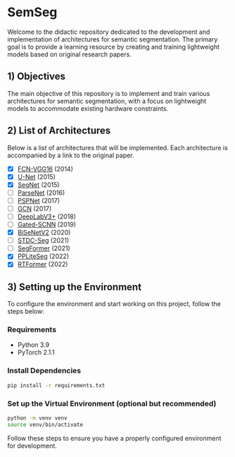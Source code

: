 # SemSeg

Welcome to the didactic repository dedicated to the development and implementation of architectures for semantic segmentation. 
The primary goal is to provide a learning resource by creating and training lightweight models based on original research papers.

## 1) Objectives

The main objective of this repository is to implement and train various architectures for semantic segmentation, with a focus on lightweight models to accommodate existing hardware constraints.

## 2) List of Architectures

Below is a list of architectures that will be implemented. Each architecture is accompanied by a link to the original paper.

- [x] [FCN-VGG16](https://github.com/AntonioConsiglio/SemSeg/tree/main/fcn_vgg16) (2014)
- [x] [U-Net](https://github.com/AntonioConsiglio/SemSeg/tree/main/unet) (2015)
- [x] [SegNet](https://github.com/AntonioConsiglio/SemSeg/tree/main/segnet) (2015)
- [ ] [ParseNet](https://arxiv.org/pdf/1506.04579.pdf) (2016)
- [ ] [PSPNet](https://arxiv.org/pdf/1612.01105.pdf) (2017)
- [ ] [GCN](https://arxiv.org/abs/1703.02719) (2017)
- [ ] [DeepLabV3+](https://arxiv.org/pdf/1802.02611.pdf) (2018)
- [ ] [Gated-SCNN](https://arxiv.org/pdf/1907.05740.pdf) (2019)
- [x] [BiSeNetV2](https://github.com/AntonioConsiglio/SemSeg/tree/main/bisenetv2) (2020)
- [ ] [STDC-Seg](https://arxiv.org/pdf/2104.13188.pdf) (2021)
- [ ] [SegFormer](https://arxiv.org/pdf/2104.13188.pdf) (2021)
- [x] [PPLiteSeg](https://github.com/AntonioConsiglio/SemSeg/tree/main/ppliteseg) (2022)
- [x] [RTFormer](https://github.com/AntonioConsiglio/SemSeg/tree/main/rtformer) (2022)

## 3) Setting up the Environment

To configure the environment and start working on this project, follow the steps below:

### Requirements

- Python 3.9
- PyTorch 2.1.1

### Install Dependencies

```bash
pip install -r requirements.txt
```

### Set up the Virtual Environment (optional but recommended)

```bash
python -m venv venv
source venv/bin/activate
```

Follow these steps to ensure you have a properly configured environment for development.
